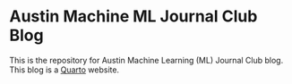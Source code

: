 # Austin Machine ML Journal Club Blog

This is the repository for Austin Machine Learning (ML) Journal Club blog. This blog is a [Quarto](https://quarto.org/) website.